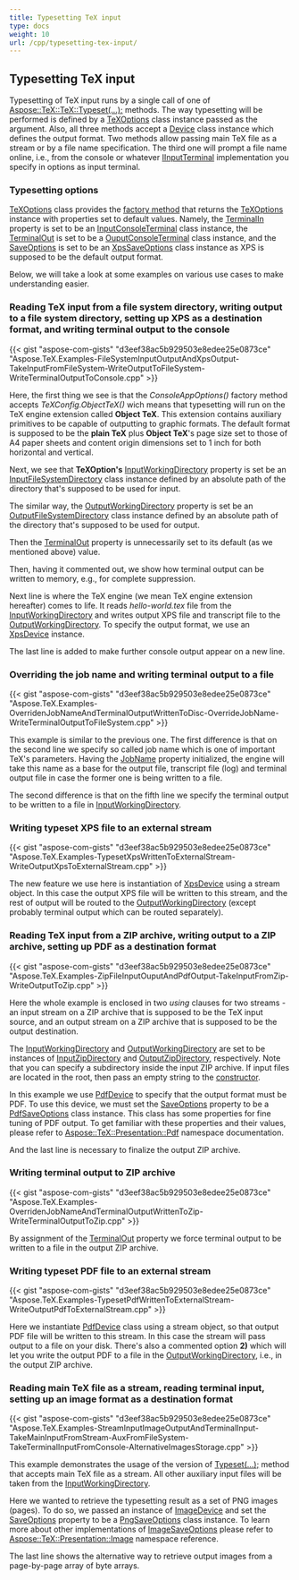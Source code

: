 ```yaml
---
title: Typesetting TeX input
type: docs
weight: 10
url: /cpp/typesetting-tex-input/
---
```

## **Typesetting TeX input**
Typesetting of TeX input runs by a single call of one of [Aspose::TeX::TeX::Typeset(...);](https://apireference.aspose.com/tex/cpp/aspose.tex/tex) methods. The way typesetting will be performed is defined by a [TeXOptions](https://apireference.aspose.com/tex/cpp/aspose.tex/texoptions) class instance passed as the argument. Also, all three methods accept a [Device](https://apireference.aspose.com/tex/cpp/aspose.tex.presentation/device) class instance which defines the output format. Two methods allow passing main TeX file as a stream or by a file name specification. The third one will prompt a file name online, i.e., from the console or whatever [IInputTerminal](https://apireference.aspose.com/tex/cpp/aspose.tex.io/iinputterminal) implementation you specify in options as input terminal.

### **Typesetting options**
[TeXOptions](https://apireference.aspose.com/tex/cpp/aspose.tex/texoptions) class provides the [factory method](https://apireference.aspose.com/tex/cpp/aspose.tex/texoptions/methods/consoleappoptions) that returns the [TeXOptions](https://apireference.aspose.com/tex/cpp/aspose.tex/texoptions) instance with properties set to default values. Namely, the [TerminalIn](https://apireference.aspose.com/tex/cpp/aspose.tex/texoptions/properties/terminalin) property is set to be an [InputConsoleTerminal](https://apireference.aspose.com/tex/cpp/aspose.tex.io/inputconsoleterminal) class instance, the [TerminalOut](https://apireference.aspose.com/tex/cpp/aspose.tex/texoptions/properties/terminalout) is set to be a [OuputConsoleTerminal](https://apireference.aspose.com/tex/cpp/aspose.tex.io/outputconsoleterminal) class instance, and the [SaveOptions](https://apireference.aspose.com/tex/cpp/aspose.tex/texoptions/properties/saveoptions) is set to be an [XpsSaveOptions](https://apireference.aspose.com/tex/cpp/aspose.tex.presentation.xps/xpssaveoptions) class instance as XPS is supposed to be the default output format.

Below, we will take a look at some examples on various use cases to make understanding easier.

### **Reading TeX input from a file system directory, writing output to a file system directory, setting up XPS as a destination format, and writing terminal output to the console**

{{< gist "aspose-com-gists" "d3eef38ac5b929503e8edee25e0873ce" "Aspose.TeX.Examples-FileSystemInputOutputAndXpsOutput-TakeInputFromFileSystem-WriteOutputToFileSystem-WriteTerminalOutputToConsole.cpp" >}}

Here, the first thing we see is that the *ConsoleAppOptions()* factory method accepts *TeXConfig.ObjectTeX()* wich means that typesetting will run on the TeX engine extension called **Object TeX**. This extension contains auxiliary primitives to be capable of outputting to graphic formats. The default format is supposed to be the **plain TeX** plus **Object TeX**'s page size set to those of A4 paper sheets and content origin dimensions set to 1 inch for both horizontal and vertical.

Next, we see that **TeXOption's** [InputWorkingDirectory](https://apireference.aspose.com/tex/cpp/aspose.tex/texoptions/properties/inputworkingdirectory) property is set be an [InputFileSystemDirectory](https://apireference.aspose.com/tex/cpp/aspose.tex.io/inputfilesystemdirectory) class instance defined by an absolute path of the directory that's supposed to be used for input.

The similar way, the [OutputWorkingDirectory](https://apireference.aspose.com/tex/cpp/aspose.tex/texoptions/properties/outputworkingdirectory) property is set be an [OutputFileSystemDirectory](https://apireference.aspose.com/tex/cpp/aspose.tex.io/outputfilesystemdirectory) class instance defined by an absolute path of the directory that's supposed to be used for output.

Then the [TerminalOut](https://apireference.aspose.com/tex/cpp/aspose.tex/texoptions/properties/terminalout) property is unnecessarily set to its default (as we mentioned above) value.

Then, having it commented out, we show how terminal output can be written to memory, e.g., for complete suppression.

Next line is where the TeX engine (we mean TeX engine extension hereafter) comes to life. It reads *hello-world.tex* file from the [InputWorkingDirectory](https://apireference.aspose.com/tex/cpp/aspose.tex/texoptions/properties/inputworkingdirectory) and writes output XPS file and transcript file to the [OutputWorkingDirectory](https://apireference.aspose.com/tex/cpp/aspose.tex/texoptions/properties/outputworkingdirectory). To specify the output format, we use an [XpsDevice](https://apireference.aspose.com/tex/cpp/aspose.tex.presentation.xps/xpsdevice) instance.

The last line is added to make further console output appear on a new line.

### **Overriding the job name and writing terminal output to a file**

{{< gist "aspose-com-gists" "d3eef38ac5b929503e8edee25e0873ce" "Aspose.TeX.Examples-OverridenJobNameAndTerminalOutputWrittenToDisc-OverrideJobName-WriteTerminalOutputToFileSystem.cpp" >}}

This example is similar to the previous one. The first difference is that on the second line we specify so called job name which is one of important TeX's parameters. Having the [JobName](https://apireference.aspose.com/tex/cpp/aspose.tex/texoptions/properties/jobname) property initialized, the engine will take this name as a base for the output file, transcript file (log) and terminal output file in case the former one is being written to a file.

The second difference is that on the fifth line we specify the terminal output to be written to a file in [InputWorkingDirectory](https://apireference.aspose.com/tex/cpp/aspose.tex/texoptions/properties/inputworkingdirectory).

### **Writing typeset XPS file to an external stream**

{{< gist "aspose-com-gists" "d3eef38ac5b929503e8edee25e0873ce" "Aspose.TeX.Examples-TypesetXpsWrittenToExternalStream-WriteOutputXpsToExternalStream.cpp" >}}

The new feature we use here is instantiation of [XpsDevice](https://apireference.aspose.com/tex/cpp/aspose.tex.presentation.xps/xpsdevice) using a stream object. In this case the output XPS file will be written to this stream, and the rest of output will be routed to the [OutputWorkingDirectory](https://apireference.aspose.com/tex/cpp/aspose.tex/texoptions/properties/outputworkingdirectory) (except probably terminal output which can be routed separately).

### **Reading TeX input from a ZIP archive, writing output to a ZIP archive, setting up PDF as a destination format**

{{< gist "aspose-com-gists" "d3eef38ac5b929503e8edee25e0873ce" "Aspose.TeX.Examples-ZipFileInputOuputAndPdfOutput-TakeInputFromZip-WriteOutputToZip.cpp" >}}

Here the whole example is enclosed in two *using* clauses for two streams - an input stream on a ZIP archive that is supposed to be the TeX input source, and an output stream on a ZIP archive that is supposed to be the output destination.

The [InputWorkingDirectory](https://apireference.aspose.com/tex/cpp/aspose.tex/texoptions/properties/inputworkingdirectory) and [OutputWorkingDirectory](https://apireference.aspose.com/tex/cpp/aspose.tex/texoptions/properties/outputworkingdirectory) are set to be instances of [InputZipDirectory](https://apireference.aspose.com/tex/cpp/aspose.tex.io/inputzipdirectory) and [OutputZipDirectory](https://apireference.aspose.com/tex/cpp/aspose.tex.io/outputzipdirectory), respectively. Note that you can specify a subdirectory inside the input ZIP archive. If input files are located in the root, then pass an empty string to the [constructor](https://apireference.aspose.com/tex/cpp/aspose.tex.io/inputzipdirectory/constructors/main).

In this example we use [PdfDevice](https://apireference.aspose.com/tex/cpp/aspose.tex.presentation.pdf/pdfdevice) to specify that the output format must be PDF. To use this device, we must set the [SaveOptions](https://apireference.aspose.com/tex/cpp/aspose.tex/texoptions/properties/saveoptions) property to be a [PdfSaveOptions](https://apireference.aspose.com/tex/cpp/aspose.tex.presentation.pdf/pdfsaveoptions) class instance. This class has some properties for fine tuning of PDF output. To get familiar with these properties and their values, please refer to [Aspose::TeX::Presentation::Pdf](https://apireference.aspose.com/tex/cpp/aspose.tex.presentation.pdf) namespace documentation.

And the last line is necessary to finalize the output ZIP archive.

### **Writing terminal output to ZIP archive**

{{< gist "aspose-com-gists" "d3eef38ac5b929503e8edee25e0873ce" "Aspose.TeX.Examples-OverridenJobNameAndTerminalOutputWrittenToZip-WriteTerminalOutputToZip.cpp" >}}

By assignment of the [TerminalOut](https://apireference.aspose.com/tex/cpp/aspose.tex/texoptions/properties/terminalout) property we force terminal output to be written to a file in the output ZIP archive.

### **Writing typeset PDF file to an external stream**

{{< gist "aspose-com-gists" "d3eef38ac5b929503e8edee25e0873ce" "Aspose.TeX.Examples-TypesetPdfWrittenToExternalStream-WriteOutputPdfToExternalStream.cpp" >}}

Here we instantiate [PdfDevice](https://apireference.aspose.com/tex/cpp/aspose.tex.presentation.pdf/pdfdevice) class using a stream object, so that output PDF file will be written to this stream. In this case the stream will pass output to a file on your disk. There's also a commented option **2)** which will let you write the output PDF to a file in the [OutputWorkingDirectory](https://apireference.aspose.com/tex/cpp/aspose.tex/texoptions/properties/outputworkingdirectory), i.e., in the output ZIP archive.

### **Reading main TeX file as a stream, reading terminal input, setting up an image format as a destination format**

{{< gist "aspose-com-gists" "d3eef38ac5b929503e8edee25e0873ce" "Aspose.TeX.Examples-StreamInputImageOutputAndTerminalInput-TakeMainInputFromStream-AuxFromFileSystem-TakeTerminalInputFromConsole-AlternativeImagesStorage.cpp" >}}

This example demonstrates the usage of the version of [Typeset(...);](https://apireference.aspose.com/tex/cpp/aspose.tex.tex/typeset/methods/1) method that accepts main TeX file as a stream. All other auxiliary input files will be taken from the
[InputWorkingDirectory](https://apireference.aspose.com/tex/cpp/aspose.tex/texoptions/properties/inputworkingdirectory).

Here we wanted to retrieve the typesetting result as a set of PNG images (pages). To do so, we passed an instance of [ImageDevice](https://apireference.aspose.com/tex/cpp/aspose.tex.presentation.image/imagedevice) and set the [SaveOptions](https://apireference.aspose.com/tex/cpp/aspose.tex/texoptions/properties/saveoptions) property to be a [PngSaveOptions](https://apireference.aspose.com/tex/cpp/aspose.tex.presentation.image/pngsaveoptions) class instance. To learn more about other implementations of [ImageSaveOptions](https://apireference.aspose.com/tex/cpp/aspose.tex.presentation.image/imagesaveoptions) please refer to [Aspose::TeX::Presentation::Image](https://apireference.aspose.com/tex/cpp/aspose.tex.presentation.image) namespace reference.

The last line shows the alternative way to retrieve output images from a page-by-page array of byte arrays.


